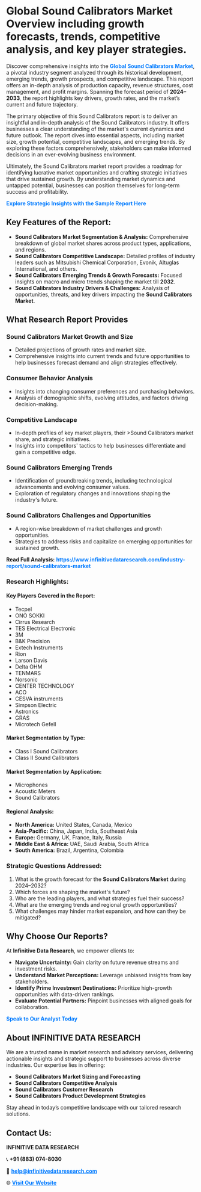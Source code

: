 <h1>Global Sound Calibrators Market Overview including growth forecasts, trends, competitive analysis, and key player strategies.</h1>
<p>
Discover comprehensive insights into the 
<a href="https://www.infinitivedataresearch.com/industry-report/sound-calibrators-market" rel="dofollow" style="color: #007BFF; text-decoration: none;"><strong>Global Sound Calibrators Market</strong></a>, a pivotal industry segment analyzed through its historical development, emerging trends, growth prospects, and competitive landscape. This report offers an in-depth analysis of production capacity, revenue structures, cost management, and profit margins. Spanning the forecast period of <strong>2024–2033</strong>, the report highlights key drivers, growth rates, and the market’s current and future trajectory.
</p>
<p>
The primary objective of this Sound Calibrators report is to deliver an insightful and in-depth analysis of the Sound Calibrators industry. It offers businesses a clear understanding of the market's current dynamics and future outlook. The report dives into essential aspects, including market size, growth potential, competitive landscapes, and emerging trends. By exploring these factors comprehensively, stakeholders can make informed decisions in an ever-evolving business environment.
</p>
<p>
Ultimately, the Sound Calibrators market report provides a roadmap for identifying lucrative market opportunities and crafting strategic initiatives that drive sustained growth. By understanding market dynamics and untapped potential, businesses can position themselves for long-term success and profitability.
</p>
<p>
<a href="https://www.infinitivedataresearch.com/request-sample/reportId=112208" style="color: #007BFF; text-decoration: none;"><strong>Explore Strategic Insights with the Sample Report Here</strong></a>
</p>

<h2>Key Features of the Report:</h2>
<ul>
<li><strong>Sound Calibrators Market Segmentation & Analysis:</strong> Comprehensive breakdown of global market shares across product types, applications, and regions.</li>
<li><strong>Sound Calibrators Competitive Landscape:</strong> Detailed profiles of industry leaders such as Mitsubishi Chemical Corporation, Evonik, Altuglas International, and others.</li>
<li><strong>Sound Calibrators Emerging Trends & Growth Forecasts:</strong> Focused insights on macro and micro trends shaping the market till <strong>2032</strong>.</li>
<li><strong>Sound Calibrators Industry Drivers & Challenges:</strong> Analysis of opportunities, threats, and key drivers impacting the <strong>Sound Calibrators Market</strong>.</li>
</ul>

<h2>What Research Report Provides</h2>
<h3>Sound Calibrators Market Growth and Size</h3>
<ul>
<li>Detailed projections of growth rates and market size.</li>
<li>Comprehensive insights into current trends and future opportunities to help businesses forecast demand and align strategies effectively.</li>
</ul>

<h3>Consumer Behavior Analysis</h3>
<ul>
<li>Insights into changing consumer preferences and purchasing behaviors.</li>
<li>Analysis of demographic shifts, evolving attitudes, and factors driving decision-making.</li>
</ul>

<h3>Competitive Landscape</h3>
<ul>
<li>In-depth profiles of key market players, their >Sound Calibrators market share, and strategic initiatives.</li>
<li>Insights into competitors' tactics to help businesses differentiate and gain a competitive edge.</li>
</ul>

<h3>Sound Calibrators Emerging Trends</h3>
<ul>
<li>Identification of groundbreaking trends, including technological advancements and evolving consumer values.</li>
<li>Exploration of regulatory changes and innovations shaping the industry's future.</li>
</ul>

<h3>Sound Calibrators Challenges and Opportunities</h3>
<ul>
<li>A region-wise breakdown of market challenges and growth opportunities.</li>
<li>Strategies to address risks and capitalize on emerging opportunities for sustained growth.</li>
</ul>
<p><strong>Read Full Analysis:</strong> <a href="https://www.infinitivedataresearch.com/industry-report/sound-calibrators-market" rel="dofollow" style="color: #007BFF; text-decoration: none;"><strong>https://www.infinitivedataresearch.com/industry-report/sound-calibrators-market</strong></a></p>
<h3>Research Highlights:</h3>
<h4>Key Players Covered in the Report:</h4>
<ul><li>Tecpel</li><li>ONO SOKKI</li><li>Cirrus Research</li><li>TES Electrical Electronic</li><li>3M</li><li>B&amp;K Precision</li><li>Extech Instruments</li><li>Rion</li><li>Larson Davis</li><li>Delta OHM</li><li>TENMARS</li><li>Norsonic</li><li>CENTER TECHNOLOGY</li><li>ACO</li><li>CESVA instruments</li><li>Simpson Electric</li><li>Astronics</li><li>GRAS</li><li>Microtech Gefell</li></ul>
<h4>Market Segmentation by Type:</h4>
<ul><li>Class I Sound Calibrators</li><li>Class II Sound Calibrators</li></ul>
<h4>Market Segmentation by Application:</h4>
<ul><li>Microphones</li><li>Acoustic Meters</li><li>Sound Calibrators</li></ul>

<h4>Regional Analysis:</h4>
<ul>
<li><strong>North America:</strong> United States, Canada, Mexico</li>
<li><strong>Asia-Pacific:</strong> China, Japan, India, Southeast Asia</li>
<li><strong>Europe:</strong> Germany, UK, France, Italy, Russia</li>
<li><strong>Middle East & Africa:</strong> UAE, Saudi Arabia, South Africa</li>
<li><strong>South America:</strong> Brazil, Argentina, Colombia</li>
</ul>

<h3>Strategic Questions Addressed:</h3>
<ol>
<li>What is the growth forecast for the <strong>Sound Calibrators Market</strong> during 2024–2032?</li>
<li>Which forces are shaping the market's future?</li>
<li>Who are the leading players, and what strategies fuel their success?</li>
<li>What are the emerging trends and regional growth opportunities?</li>
<li>What challenges may hinder market expansion, and how can they be mitigated?</li>
</ol>

<h2>Why Choose Our Reports?</h2>
<p>At <strong>Infinitive Data Research</strong>, we empower clients to:</p>
<ul>
<li><strong>Navigate Uncertainty:</strong> Gain clarity on future revenue streams and investment risks.</li>
<li><strong>Understand Market Perceptions:</strong> Leverage unbiased insights from key stakeholders.</li>
<li><strong>Identify Prime Investment Destinations:</strong> Prioritize high-growth opportunities with data-driven rankings.</li>
<li><strong>Evaluate Potential Partners:</strong> Pinpoint businesses with aligned goals for collaboration.</li>
</ul>
<p><a href="https://www.infinitivedataresearch.com/industry-report/sound-calibrators-market" rel="dofollow" style="color: #007BFF; text-decoration: none;"><strong>Speak to Our Analyst Today</strong></a></p>

<h2>About INFINITIVE DATA RESEARCH</h2>
<p>We are a trusted name in market research and advisory services, delivering actionable insights and strategic support to businesses across diverse industries. Our expertise lies in offering:</p>
<ul>
<li><strong>Sound Calibrators Market Sizing and Forecasting</strong></li>
<li><strong>Sound Calibrators Competitive Analysis</strong></li>
<li><strong>Sound Calibrators Customer Research</strong></li>
<li><strong>Sound Calibrators Product Development Strategies</strong></li>
</ul>
<p>Stay ahead in today’s competitive landscape with our tailored research solutions.</p>

<h2>Contact Us:</h2>
<p><strong>INFINITIVE DATA RESEARCH</strong></p>
<p>📞 <strong>+91 (883) 074-8030</strong></p>
<p>📧 <strong><a href="mailto:help@infinitivedataresearch.com" style="color: #007BFF;">help@infinitivedataresearch.com</a></strong></p>
<p>🌐 <strong><a href="https://www.infinitivedataresearch.com" rel="dofollow" style="color: #007BFF;">Visit Our Website</a></strong></p>